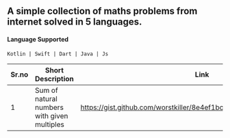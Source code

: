 ## A simple collection of maths problems from internet solved in 5 languages.

#### Language Supported
```
Kotlin | Swift | Dart | Java | Js 
```
| Sr.no | Short Description | Link |
| --- | --- | --- |
| 1 |  Sum of natural numbers with given multiples | https://gist.github.com/worstkiller/8e4ef1bcfa4370884c447985eef6d8d7 |
